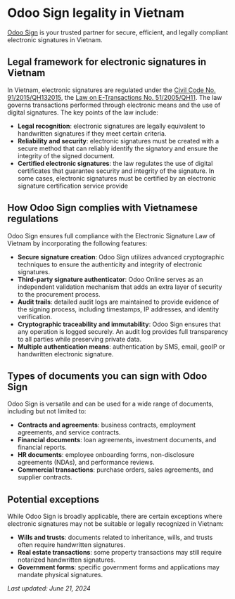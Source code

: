 # Odoo Sign legality in Vietnam

[Odoo Sign](applications/productivity/sign.md) is your trusted partner for secure, efficient, and legally compliant
electronic signatures in Vietnam.

## Legal framework for electronic signatures in Vietnam

In Vietnam, electronic signatures are regulated under the [Civil Code No. 91/2015/QH132015](https://www.wipo.int/wipolex/en/legislation/details/17200), the [Law on E-Transactions No.
51/2005/QH11](https://www.wto.org/english/thewto_e/acc_e/vnm_e/wtaccvnm43_leg_5.pdf). The law
governs transactions performed through electronic means and the use of digital signatures. The key
points of the law include:

- **Legal recognition**: electronic signatures are legally equivalent to handwritten signatures if
  they meet certain criteria.
- **Reliability and security**: electronic signatures must be created with a secure method that can
  reliably identify the signatory and ensure the integrity of the signed document.
- **Certified electronic signatures**: the law regulates the use of digital certificates that
  guarantee security and integrity of the signature. In some cases, electronic signatures must be
  certified by an electronic signature certification service provide

## How Odoo Sign complies with Vietnamese regulations

Odoo Sign ensures full compliance with the Electronic Signature Law of Vietnam by incorporating the
following features:

- **Secure signature creation**: Odoo Sign utilizes advanced cryptographic techniques to ensure the
  authenticity and integrity of electronic signatures.
- **Third-party signature authenticator**: Odoo Online serves as an independent validation mechanism
  that adds an extra layer of security to the procurement process.
- **Audit trails**: detailed audit logs are maintained to provide evidence of the signing process,
  including timestamps, IP addresses, and identity verification.
- **Cryptographic traceability and immutability**: Odoo Sign ensures that any operation is logged
  securely. An audit log provides full transparency to all parties while preserving private data.
- **Multiple authentication means**: authentication by SMS, email, geoIP or handwritten electronic
  signature.

## Types of documents you can sign with Odoo Sign

Odoo Sign is versatile and can be used for a wide range of documents, including but not limited to:

- **Contracts and agreements**: business contracts, employment agreements, and service contracts.
- **Financial documents**: loan agreements, investment documents, and financial reports.
- **HR documents**: employee onboarding forms, non-disclosure agreements (NDAs), and performance
  reviews.
- **Commercial transactions**: purchase orders, sales agreements, and supplier contracts.

## Potential exceptions

While Odoo Sign is broadly applicable, there are certain exceptions where electronic signatures may
not be suitable or legally recognized in Vietnam:

- **Wills and trusts**: documents related to inheritance, wills, and trusts often require
  handwritten signatures.
- **Real estate transactions**: some property transactions may still require notarized handwritten
  signatures.
- **Government forms**: specific government forms and applications may mandate physical signatures.

*Last updated: June 21, 2024*
